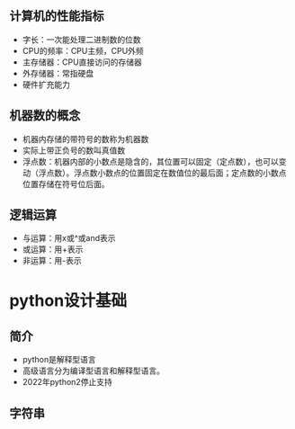 ## 计算机的性能指标  
- 字长：一次能处理二进制数的位数  
- CPU的频率：CPU主频，CPU外频
- 主存储器：CPU直接访问的存储器  
- 外存储器：常指硬盘  
- 硬件扩充能力  
## 机器数的概念  
- 机器内存储的带符号的数称为机器数  
- 实际上带正负号的数叫真值数  
- 浮点数：机器内部的小数点是隐含的，其位置可以固定（定点数），也可以变动（浮点数）。浮点数小数点的位置固定在数值位的最后面；定点数的小数点位置存储在符号位后面。  
## 逻辑运算  
- 与运算：用x或^或and表示
- 或运算：用+表示  
- 非运算：用-表示  

# python设计基础  
## 简介  
- python是解释型语言  
- 高级语言分为编译型语言和解释型语言。  
- 2022年python2停止支持  
## 字符串  
